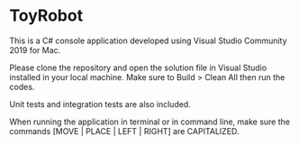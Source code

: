 # ToyRobot
This is a C# console application developed using Visual Studio Community 2019 for Mac. 

Please clone the repository and open the solution file in Visual Studio installed in your local machine.
Make sure to Build > Clean All then run the codes.  

Unit tests and integration tests are also included.

When running the application in terminal or in command line, make sure the commands [MOVE | PLACE | LEFT | RIGHT] are CAPITALIZED.

